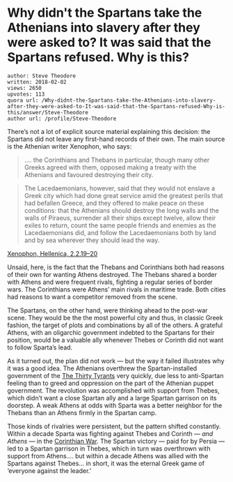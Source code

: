 # Why didn't the Spartans take the Athenians into slavery after they were asked to? It was said that the Spartans refused. Why is this?

	author: Steve Theodore
	written: 2018-02-02
	views: 2650
	upvotes: 113
	quora url: /Why-didnt-the-Spartans-take-the-Athenians-into-slavery-after-they-were-asked-to-It-was-said-that-the-Spartans-refused-Why-is-this/answer/Steve-Theodore
	author url: /profile/Steve-Theodore


There’s not a lot of explicit source material explaining this decision: the Spartans did not leave any first-hand records of their own. The main source is the Athenian writer Xenophon, who says:

> …. the Corinthians and Thebans in particular, though many other Greeks agreed with them, opposed making a treaty with the Athenians and favoured destroying their city.

> The Lacedaemonians, however, said that they would not enslave a Greek city which had done great service amid the greatest perils that had befallen Greece, and they offered to make peace on these conditions: that the Athenians should destroy the long walls and the walls of Piraeus, surrender all their ships except twelve, allow their exiles to return, count the same people friends and enemies as the Lacedaemonians did, and follow the Lacedaemonians both by land and by sea wherever they should lead the way.

[Xenophon, Hellenica, 2.2.19–20](http://www.perseus.tufts.edu/hopper/text?doc=Perseus%3Atext%3A1999.01.0206%3Abook%3D2%3Achapter%3D2%3Asection%3D19)

Unsaid, here, is the fact that the Thebans and Corinthians both had reasons of their own for wanting Athens destroyed. The Thebans shared a border with Athens and were frequent rivals, fighting a regular series of border wars. The Corinthians were Athens’ main rivals in maritime trade. Both cities had reasons to want a competitor removed from the scene.

The Spartans, on the other hand, were thinking ahead to the post-war scene. They would be the the most powerful city and thus, in classic Greek fashion, the target of plots and combinations by all of the others. A grateful Athens, with an oligarchic government indebted to the Spartans for their position, would be a valuable ally whenever Thebes or Corinth did not want to follow Sparta’s lead.

As it turned out, the plan did not work — but the way it failed illustrates why it was a good idea. The Athenians overthrew the Spartan-installed government of the [The Thirty Tyrants](https://www.ancient.eu/The_Thirty_Tyrants/) very quickly, due less to anti-Spartan feeling than to greed and oppression on the part of the Athenian puppet government. The revolution was accomplished with support from Thebes, which didn’t want a close Spartan ally and a large Spartan garrison on its doorstep. A weak Athens at odds with Sparta was a better neighbor for the Thebans than an Athens firmly in the Spartan camp.

Those kinds of rivalries were persistent, but the pattern shifted constantly. Within a decade Sparta was fighting against Thebes and Corinth — _and Athens_ — in the [Corinthian War](https://en.wikipedia.org/wiki/Corinthian_War). The Spartan victory — paid for by Persia — led to a Spartan garrison in Thebes, which in turn was overthrown with support from Athens…. but within a decade Athens was allied with the Spartans against Thebes… in short, it was the eternal Greek game of ‘everyone against the leader.’


